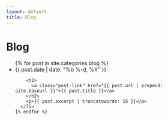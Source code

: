 ```yaml
---
layout: default
title: Blog
---
```

<div class="home">
  <h1 class="page-heading">Blog</h1>

  <ul class="post-list">
    {% for post in site.categories.blog %}
      <li>
        <span class="post-meta">{{ post.date | date: "%b %-d, %Y" }}</span>

        <h2>
          <a class="post-link" href="{{ post.url | prepend: site.baseurl }}">{{ post.title }}</a>
        </h2>
        <p>{{ post.excerpt | truncatewords: 15 }}</p>
      </li>
    {% endfor %}
  </ul>
  
</div>